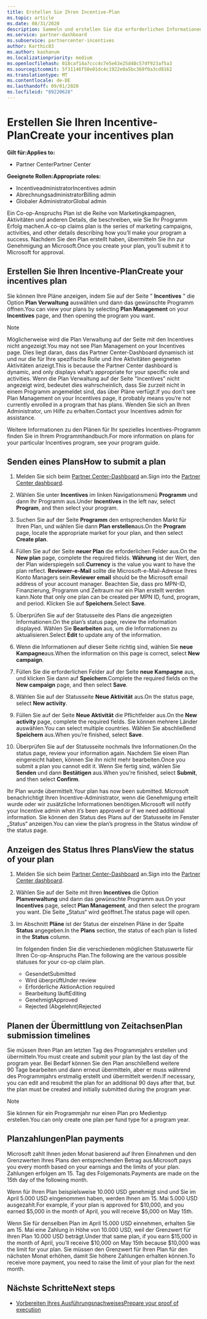 ```yaml
---
title: Erstellen Sie Ihren Incentive-Plan
ms.topic: article
ms.date: 08/31/2020
description: Sammeln und erstellen Sie die erforderlichen Informationen, um einen erfolgreichen Marketingplan für Ihr Incentives-Programm zu generieren.
ms.service: partner-dashboard
ms.subservice: partnercenter-incentives
author: Karthic83
ms.author: kashanum
ms.localizationpriority: medium
ms.openlocfilehash: 018caf14a7ccc4c7e5e63e25d48c57df923af5a3
ms.sourcegitcommit: 5f31146f50e01dc4c1922e0a5bc369f0a3cd8162
ms.translationtype: MT
ms.contentlocale: de-DE
ms.lasthandoff: 09/01/2020
ms.locfileid: "89220628"
---
```

# <a name="create-your-incentives-plan"></a><span data-ttu-id="c6f40-103">Erstellen Sie Ihren Incentive-Plan</span><span class="sxs-lookup"><span data-stu-id="c6f40-103">Create your incentives plan</span></span>

<span data-ttu-id="c6f40-104">**Gilt für:**</span><span class="sxs-lookup"><span data-stu-id="c6f40-104">**Applies to:**</span></span>

- <span data-ttu-id="c6f40-105">Partner Center</span><span class="sxs-lookup"><span data-stu-id="c6f40-105">Partner Center</span></span>

<span data-ttu-id="c6f40-106">**Geeignete Rollen:**</span><span class="sxs-lookup"><span data-stu-id="c6f40-106">**Appropriate roles:**</span></span>

- <span data-ttu-id="c6f40-107">Incentiveadministrator</span><span class="sxs-lookup"><span data-stu-id="c6f40-107">Incentives admin</span></span>
- <span data-ttu-id="c6f40-108">Abrechnungsadministrator</span><span class="sxs-lookup"><span data-stu-id="c6f40-108">Billing admin</span></span>
- <span data-ttu-id="c6f40-109">Globaler Administrator</span><span class="sxs-lookup"><span data-stu-id="c6f40-109">Global admin</span></span>

<span data-ttu-id="c6f40-110">Ein Co-op-Anspruchs Plan ist die Reihe von Marketingkampagnen, Aktivitäten und anderen Details, die beschreiben, wie Sie Ihr Programm Erfolg machen.</span><span class="sxs-lookup"><span data-stu-id="c6f40-110">A co-op claims plan is the series of marketing campaigns, activities, and other details describing how you’ll make your program a success.</span></span> <span data-ttu-id="c6f40-111">Nachdem Sie den Plan erstellt haben, übermitteln Sie ihn zur Genehmigung an Microsoft.</span><span class="sxs-lookup"><span data-stu-id="c6f40-111">Once you create your plan, you’ll submit it to Microsoft for approval.</span></span>

## <a name="create-your-incentives-plan"></a><span data-ttu-id="c6f40-112">Erstellen Sie Ihren Incentive-Plan</span><span class="sxs-lookup"><span data-stu-id="c6f40-112">Create your incentives plan</span></span>

<span data-ttu-id="c6f40-113">Sie können Ihre Pläne anzeigen, indem Sie auf der Seite " **Incentives** " die Option **Plan Verwaltung** auswählen und dann das gewünschte Programm öffnen.</span><span class="sxs-lookup"><span data-stu-id="c6f40-113">You can view your plans by selecting **Plan Management** on your **Incentives** page, and then opening the program you want.</span></span>

>[!NOTE]
><span data-ttu-id="c6f40-114">Möglicherweise wird die Plan Verwaltung auf der Seite mit den Incentives nicht angezeigt.</span><span class="sxs-lookup"><span data-stu-id="c6f40-114">You may not see Plan Management on your Incentives page.</span></span> <span data-ttu-id="c6f40-115">Dies liegt daran, dass das Partner Center-Dashboard dynamisch ist und nur die für Ihre spezifische Rolle und ihre Aktivitäten geeigneten Aktivitäten anzeigt.</span><span class="sxs-lookup"><span data-stu-id="c6f40-115">This is because the Partner Center dashboard is dynamic, and only displays what’s appropriate for your specific role and activities.</span></span> <span data-ttu-id="c6f40-116">Wenn die Plan Verwaltung auf der Seite "Incentives" nicht angezeigt wird, bedeutet dies wahrscheinlich, dass Sie zurzeit nicht in einem Programm angemeldet sind, das über Pläne verfügt.</span><span class="sxs-lookup"><span data-stu-id="c6f40-116">If you don’t see Plan Management on your Incentives page, it probably means you’re not currently enrolled in a program that has plans.</span></span> <span data-ttu-id="c6f40-117">Wenden Sie sich an Ihren Administrator, um Hilfe zu erhalten.</span><span class="sxs-lookup"><span data-stu-id="c6f40-117">Contact your Incentives admin for assistance.</span></span>

<span data-ttu-id="c6f40-118">Weitere Informationen zu den Plänen für Ihr spezielles Incentives-Programm finden Sie in Ihrem Programmhandbuch.</span><span class="sxs-lookup"><span data-stu-id="c6f40-118">For more information on plans for your particular Incentives program, see your program guide.</span></span>

## <a name="how-to-submit-a-plan"></a><span data-ttu-id="c6f40-119">Senden eines Plans</span><span class="sxs-lookup"><span data-stu-id="c6f40-119">How to submit a plan</span></span>

1. <span data-ttu-id="c6f40-120">Melden Sie sich beim [Partner Center-Dashboard](https://partner.microsoft.com/dashboard/) an.</span><span class="sxs-lookup"><span data-stu-id="c6f40-120">Sign into the [Partner Center dashboard](https://partner.microsoft.com/dashboard/).</span></span>

2. <span data-ttu-id="c6f40-121">Wählen Sie unter **Incentives** im linken Navigationsmenü **Programm** und dann Ihr Programm aus.</span><span class="sxs-lookup"><span data-stu-id="c6f40-121">Under **Incentives** in the left nav, select **Program**, and then select your program.</span></span> 

3. <span data-ttu-id="c6f40-122">Suchen Sie auf der Seite **Programm** den entsprechenden Markt für Ihren Plan, und wählen Sie dann **Plan erstellen**aus.</span><span class="sxs-lookup"><span data-stu-id="c6f40-122">On the **Program** page, locate the appropriate market for your plan, and then select **Create plan**.</span></span> 

4. <span data-ttu-id="c6f40-123">Füllen Sie auf der Seite **neuer Plan** die erforderlichen Felder aus.</span><span class="sxs-lookup"><span data-stu-id="c6f40-123">On the **New plan** page, complete the required fields.</span></span> <span data-ttu-id="c6f40-124">**Währung** ist der Wert, den der Plan widerspiegeln soll.</span><span class="sxs-lookup"><span data-stu-id="c6f40-124">**Currency** is the value you want to have the plan reflect.</span></span> <span data-ttu-id="c6f40-125">**Reviewer-e-Mail** sollte die Microsoft-e-Mail-Adresse Ihres Konto Managers sein.</span><span class="sxs-lookup"><span data-stu-id="c6f40-125">**Reviewer email** should be the Microsoft email address of your account manager.</span></span> <span data-ttu-id="c6f40-126">Beachten Sie, dass pro MPN-ID, Finanzierung, Programm und Zeitraum nur ein Plan erstellt werden kann.</span><span class="sxs-lookup"><span data-stu-id="c6f40-126">Note that only one plan can be created per MPN ID, fund, program, and period.</span></span> <span data-ttu-id="c6f40-127">Klicken Sie auf **Speichern**.</span><span class="sxs-lookup"><span data-stu-id="c6f40-127">Select **Save**.</span></span>

5. <span data-ttu-id="c6f40-128">Überprüfen Sie auf der Statusseite des Plans die angezeigten Informationen.</span><span class="sxs-lookup"><span data-stu-id="c6f40-128">On the plan’s status page, review the information displayed.</span></span> <span data-ttu-id="c6f40-129">Wählen Sie **Bearbeiten** aus, um die Informationen zu aktualisieren.</span><span class="sxs-lookup"><span data-stu-id="c6f40-129">Select **Edit** to update any of the information.</span></span>

6. <span data-ttu-id="c6f40-130">Wenn die Informationen auf dieser Seite richtig sind, wählen Sie **neue Kampagne**aus.</span><span class="sxs-lookup"><span data-stu-id="c6f40-130">When the information on this page is correct, select **New campaign**.</span></span>

7. <span data-ttu-id="c6f40-131">Füllen Sie die erforderlichen Felder auf der Seite **neue Kampagne** aus, und klicken Sie dann auf **Speichern**.</span><span class="sxs-lookup"><span data-stu-id="c6f40-131">Complete the required fields on the **New campaign** page, and then select **Save**.</span></span>

8. <span data-ttu-id="c6f40-132">Wählen Sie auf der Statusseite **Neue Aktivität** aus.</span><span class="sxs-lookup"><span data-stu-id="c6f40-132">On the status page, select **New activity**.</span></span> 

9. <span data-ttu-id="c6f40-133">Füllen Sie auf der Seite **Neue Aktivität** die Pflichtfelder aus.</span><span class="sxs-lookup"><span data-stu-id="c6f40-133">On the **New activity** page, complete the required fields.</span></span> <span data-ttu-id="c6f40-134">Sie können mehrere Länder auswählen.</span><span class="sxs-lookup"><span data-stu-id="c6f40-134">You can select multiple countries.</span></span> <span data-ttu-id="c6f40-135">Wählen Sie abschließend **Speichern** aus.</span><span class="sxs-lookup"><span data-stu-id="c6f40-135">When you’re finished, select **Save**.</span></span> 

10. <span data-ttu-id="c6f40-136">Überprüfen Sie auf der Statusseite nochmals Ihre Informationen.</span><span class="sxs-lookup"><span data-stu-id="c6f40-136">On the status page, review your information again.</span></span> <span data-ttu-id="c6f40-137">Nachdem Sie einen Plan eingereicht haben, können Sie ihn nicht mehr bearbeiten.</span><span class="sxs-lookup"><span data-stu-id="c6f40-137">Once you submit a plan you cannot edit it.</span></span> <span data-ttu-id="c6f40-138">Wenn Sie fertig sind, wählen Sie **Senden** und dann **Bestätigen** aus.</span><span class="sxs-lookup"><span data-stu-id="c6f40-138">When you’re finished, select **Submit**, and then select **Confirm**.</span></span>

<span data-ttu-id="c6f40-139">Ihr Plan wurde übermittelt.</span><span class="sxs-lookup"><span data-stu-id="c6f40-139">Your plan has now been submitted.</span></span> <span data-ttu-id="c6f40-140">Microsoft benachrichtigt Ihren Incentive-Administrator, wenn die Genehmigung erteilt wurde oder wir zusätzliche Informationen benötigen.</span><span class="sxs-lookup"><span data-stu-id="c6f40-140">Microsoft will notify your Incentive admin when it’s been approved or if we need additional information.</span></span> <span data-ttu-id="c6f40-141">Sie können den Status des Plans auf der Statusseite im Fenster „Status“ anzeigen.</span><span class="sxs-lookup"><span data-stu-id="c6f40-141">You can view the plan’s progress in the Status window of the status page.</span></span>

## <a name="view-the-status-of-your-plan"></a><span data-ttu-id="c6f40-142">Anzeigen des Status Ihres Plans</span><span class="sxs-lookup"><span data-stu-id="c6f40-142">View the status of your plan</span></span>

1. <span data-ttu-id="c6f40-143">Melden Sie sich beim [Partner Center-Dashboard](https://partner.microsoft.com/dashboard/) an.</span><span class="sxs-lookup"><span data-stu-id="c6f40-143">Sign into the [Partner Center dashboard](https://partner.microsoft.com/dashboard/).</span></span>

2. <span data-ttu-id="c6f40-144">Wählen Sie auf der Seite mit Ihren **Incentives** die Option **Planverwaltung** und dann das gewünschte Programm aus.</span><span class="sxs-lookup"><span data-stu-id="c6f40-144">On your **Incentives** page, select **Plan Management**, and then select the program you want.</span></span> <span data-ttu-id="c6f40-145">Die Seite „Status“ wird geöffnet.</span><span class="sxs-lookup"><span data-stu-id="c6f40-145">The status page will open.</span></span>

3. <span data-ttu-id="c6f40-146">Im Abschnitt **Pläne** ist der Status der einzelnen Pläne in der Spalte **Status** angegeben.</span><span class="sxs-lookup"><span data-stu-id="c6f40-146">In the **Plans** section, the status of each plan is listed in the **Status** column.</span></span>

   <span data-ttu-id="c6f40-147">Im folgenden finden Sie die verschiedenen möglichen Statuswerte für Ihren Co-op-Anspruchs Plan.</span><span class="sxs-lookup"><span data-stu-id="c6f40-147">The following are the various possible statuses for your co-op claim plan.</span></span>

   - <span data-ttu-id="c6f40-148">Gesendet</span><span class="sxs-lookup"><span data-stu-id="c6f40-148">Submitted</span></span>
   - <span data-ttu-id="c6f40-149">Wird überprüft</span><span class="sxs-lookup"><span data-stu-id="c6f40-149">Under review</span></span>
   - <span data-ttu-id="c6f40-150">Erforderliche Aktion</span><span class="sxs-lookup"><span data-stu-id="c6f40-150">Action required</span></span>
   - <span data-ttu-id="c6f40-151">Bearbeitung läuft</span><span class="sxs-lookup"><span data-stu-id="c6f40-151">Editing</span></span>
   - <span data-ttu-id="c6f40-152">Genehmigt</span><span class="sxs-lookup"><span data-stu-id="c6f40-152">Approved</span></span>
   - <span data-ttu-id="c6f40-153">Rejected (Abgelehnt)</span><span class="sxs-lookup"><span data-stu-id="c6f40-153">Rejected</span></span>

## <a name="plan-submission-timelines"></a><span data-ttu-id="c6f40-154">Planen der Übermittlung von Zeitachsen</span><span class="sxs-lookup"><span data-stu-id="c6f40-154">Plan submission timelines</span></span>

<span data-ttu-id="c6f40-155">Sie müssen Ihren Plan am letzten Tag des Programmjahrs erstellen und übermitteln.</span><span class="sxs-lookup"><span data-stu-id="c6f40-155">You must create and submit your plan by the last day of the program year.</span></span> <span data-ttu-id="c6f40-156">Bei Bedarf können Sie den Plan anschließend weitere 90 Tage bearbeiten und dann erneut übermitteln, aber er muss während des Programmjahrs erstmalig erstellt und übermittelt werden.</span><span class="sxs-lookup"><span data-stu-id="c6f40-156">If necessary, you can edit and resubmit the plan for an additional 90 days after that, but the plan must be created and initially submitted during the program year.</span></span>

>[!NOTE]
> <span data-ttu-id="c6f40-157">Sie können für ein Programmjahr nur einen Plan pro Medientyp erstellen.</span><span class="sxs-lookup"><span data-stu-id="c6f40-157">You can only create one plan per fund type for a program year.</span></span>

## <a name="plan-payments"></a><span data-ttu-id="c6f40-158">Planzahlungen</span><span class="sxs-lookup"><span data-stu-id="c6f40-158">Plan payments</span></span>

<span data-ttu-id="c6f40-159">Microsoft zahlt Ihnen jeden Monat basierend auf Ihren Einnahmen und den Grenzwerten Ihres Plans den entsprechenden Betrag aus.</span><span class="sxs-lookup"><span data-stu-id="c6f40-159">Microsoft pays you every month based on your earnings and the limits of your plan.</span></span> <span data-ttu-id="c6f40-160">Zahlungen erfolgen am 15. Tag des Folgemonats.</span><span class="sxs-lookup"><span data-stu-id="c6f40-160">Payments are made on the 15th day of the following month.</span></span>

<span data-ttu-id="c6f40-161">Wenn für Ihren Plan beispielsweise 10.000 USD genehmigt sind und Sie im April 5.000 USD eingenommen haben, werden Ihnen am 15. Mai 5.000 USD ausgezahlt.</span><span class="sxs-lookup"><span data-stu-id="c6f40-161">For example, if your plan is approved for $10,000, and you earned $5,000 in the month of April, you will receive $5,000 on May 15th.</span></span>

<span data-ttu-id="c6f40-162">Wenn Sie für denselben Plan im April 15.000 USD einnehmen, erhalten Sie am 15. Mai eine Zahlung in Höhe von 10.000 USD, weil der Grenzwert für Ihren Plan 10.000 USD beträgt.</span><span class="sxs-lookup"><span data-stu-id="c6f40-162">Under that same plan, if you earn $15,000 in the month of April, you’ll receive $10,000 on May 15th because $10,000 was the limit for your plan.</span></span> <span data-ttu-id="c6f40-163">Sie müssen den Grenzwert für Ihren Plan für den nächsten Monat erhöhen, damit Sie höhere Zahlungen erhalten können.</span><span class="sxs-lookup"><span data-stu-id="c6f40-163">To receive more payment, you need to raise the limit of your plan for the next month.</span></span>

## <a name="next-steps"></a><span data-ttu-id="c6f40-164">Nächste Schritte</span><span class="sxs-lookup"><span data-stu-id="c6f40-164">Next steps</span></span>

- [<span data-ttu-id="c6f40-165">Vorbereiten Ihres Ausführungsnachweises</span><span class="sxs-lookup"><span data-stu-id="c6f40-165">Prepare your proof of execution</span></span>](incentives-prepare-your-proof-of-execution.md)
